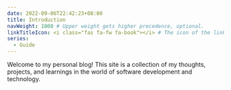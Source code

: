 ```yaml
---
date: 2022-09-06T22:42:23+08:00
title: Introduction
navWeight: 1000 # Upper weight gets higher precedence, optional.
linkTitleIcon: <i class="fas fa-fw fa-book"></i> # The icon of the link title, optional.
series:
  - Guide
---
```


Welcome to my personal blog! This site is a collection of my thoughts, projects, and learnings in the world of software development and technology.